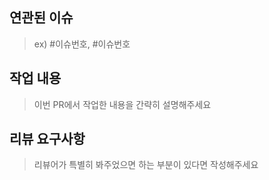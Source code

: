 ## 연관된 이슈

> ex) #이슈번호, #이슈번호

## 작업 내용

> 이번 PR에서 작업한 내용을 간략히 설명해주세요

## 리뷰 요구사항

> 리뷰어가 특별히 봐주었으면 하는 부분이 있다면 작성해주세요